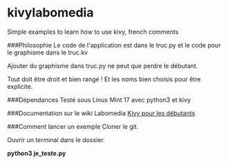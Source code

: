 # kivylabomedia
Simple examples to learn how to use kivy, french comments

###Philosophie
Le code de l'application est dans le truc.py et le code pour le graphisme dans le truc.kv

Ajouter du graphisme dans truc.py ne peut que perdre le débutant.

Tout doit être droit et bien rangé ! Et les noms bien choisis pour être explicite.


###Dépendances
Testé sous Linux Mint 17 avec python3 et kivy

###Documentation sur le wiki Labomedia
[Kivy pour les débutants](http://wiki.labomedia.org/index.php/Kivy_Tutoriel_Exemple_pour_d%C3%A9butant)

###Comment lancer  un exemple
Cloner le git.

Ouvrir un terminal dans le dossier.

**python3 je_teste.py**
